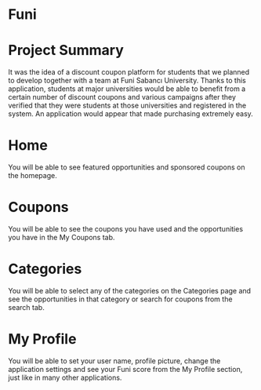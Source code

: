 # Funi 

# Project Summary
It was the idea of a discount coupon platform for students that we planned to develop together with a team at Funi Sabancı University. Thanks to this application, students at major universities would be able to benefit from a certain number of discount coupons and various campaigns after they verified that they were students at those universities and registered in the system. An application would appear that made purchasing extremely easy.

# Home
You will be able to see featured opportunities and sponsored coupons on the homepage.

# Coupons
You will be able to see the coupons you have used and the opportunities you have in the My Coupons tab.

# Categories 
You will be able to select any of the categories on the Categories page and see the opportunities in that category or search for coupons from the search tab.

# My Profile
You will be able to set your user name, profile picture, change the application settings and see your Funi score from the My Profile section, just like in many other applications.
